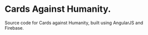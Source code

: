 Cards Against Humanity.
=======================

Source code for Cards against Humanity, built using AngularJS and Firebase.